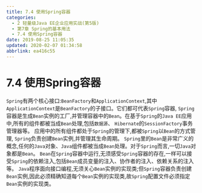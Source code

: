 ```yaml
---
title: 7.4 使用Spring容器
categories: 
  - 2 轻量级Java EE企业应用实战(第5版)
  - 第7章 Spring的基本用法
  - 7.4 使用Spring容器
date: 2019-08-25 11:05:35
updated: 2020-02-07 01:34:58
abbrlink: ea416c55
---
```

# 7.4 使用Spring容器 #
`Spring`有两个核心接口:`BeanFactory`和`ApplicationContext`,其中`ApplicationContext`是`BeanFactory`的子接口。它们都可代表`Spring`容器, `Spring`容器是生成`Bean`实例的工厂,并管理容器中的`Bean`。在基于`Spring`的`Java EE`应用中,所有的组件都被当成`Bean`处理,包括`数据源`、 `Hibernate`的`SessionFactory`事务管理器等。
应用中的所有组件都处于`Spring`的管理下,都被`Spring`以`Bean`的方式管理, `Spring`负责创建`Bean`实例,并管理其生命周期。 `Spring`里的`Bean`是非常广义的概念,任何的`Java`对象、`Java`组件都被当成`Bean`处理。对于`Spring`而言,一切`Java`对象都是`Bean`。
`Bean`在`Spring`容器中运行,无须感受`Spring`容器的存在,一样可以接受`Spring`的依赖注入,包括`Bean`成员变量的注入、协作者的注入、依赖关系的注入等。
`Java`程序面向接口编程,无须关心`Bean`实例的实现类;但`Spring`容器负责创建`Bean`实例,因此必须精确知道每个`Bean`实例的实现类,故`Spring`配置文件必须指定`Bean`实例的实现类。


